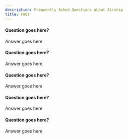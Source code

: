 ```yaml
---
description: Frequently Asked Questions about Airship
title: FAQs
---
```


#### Question goes here?

Answer goes here

#### Question goes here?

Answer goes here

#### Question goes here?

Answer goes here

#### Question goes here?

Answer goes here

#### Question goes here?

Answer goes here
